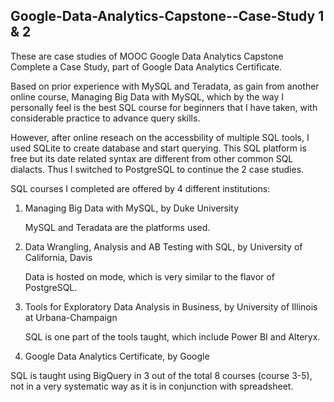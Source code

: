 ## Google-Data-Analytics-Capstone--Case-Study 1 & 2

These are case studies of MOOC Google Data Analytics Capstone Complete a Case Study, part of Google Data Analytics Certificate.

Based on prior experience with MySQL and Teradata, as gain from another online course, Managing Big Data with MySQL, which by the way I personally feel is the best SQL course for beginners that I have taken, with considerable practice to advance query skills. 

However, after online reseach on the accessbility of multiple SQL tools, I used SQLite to create database and start querying. This SQL platform is free but its date related syntax are different from other common SQL dialacts. Thus I switched to PostgreSQL to continue the 2 case studies. 

SQL courses I completed are offered by 4 different institutions:
1. Managing Big Data with MySQL, by Duke University

   MySQL and Teradata are the platforms used.  
2. Data Wrangling, Analysis and AB Testing with SQL, by University of California, Davis

   Data is hosted on mode, which is very similar to the flavor of PostgreSQL.
3. Tools for Exploratory Data Analysis in Business, by University of Illinois at Urbana-Champaign

   SQL is one part of the tools taught, which include Power BI and Alteryx.
4. Google Data Analytics Certificate, by Google
 
 SQL is taught using BigQuery in 3 out of the total 8 courses (course 3-5), not in a very systematic way as it is in conjunction with spreadsheet.

